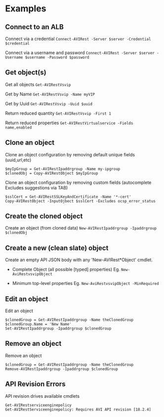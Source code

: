 # Examples

## Connect to an ALB
Connect via a credential
`Connect-AVIRest -Server $server -Credential $credential`

Connect via a username and password
`Connect-AVIRest -Server $server -Username $username -Password $password`

## Get object(s)
Get all objects `Get-AVIRestVsvip`

Get by Name `Get-AVIRestVsvip -Name myVIP`

Get by Uuid `Get-AVIRestVsvip -Uuid $uuid`

Return reduced quantity `Get-AVIRestVsvip -First 1`

Return reduced properties `Get-AVIRestVirtualservice -Fields name,enabled`

## Clone an object
Clone an object configuration by removing default unique fields (uuid,url,etc)

```
$myIpGroup = Get-AVIRestIpaddrgroup -Name my-ipgroup
$clonedObj = Copy-AVIRestObject $myIpGroup
```

Clone an object configuration by removing custom fields (autocomplete Excludes suggestions via TAB)

```
$sslCert = Get-AVIRestSSLKeyAndCertificate -Name '*-cert'
Copy-AVIRestObject -InputOjbect $sslCert -Excludes ocsp_error_status
```

## Create the cloned object
Create an object (from cloned data) `New-AVIRestIpaddrgroup -Ipaddrgroup $clonedObj`

## Create a new (clean slate) object
Create an empty API JSON body with any 'New-AVIRest*Object' cmdlet.

 - Complete Object (all possible [typed] properties) Eg. `New-AviRestvsvipObject`

- Minimum top-level properties Eg. `New-AviRestvsvipObject -MinRequired`

## Edit an object
Edit an object
```
$clonedGroup = Get-AVIRestIpaddrgroup -Name theClonedGroup
$clonedGroup.Name = 'New Name'
Set-AVIRestIpaddrgroup -Ipaddrgroup $clonedGroup
```

## Remove an object
Remove an object
```
$clonedGroup = Get-AVIRestIpaddrgroup -Name theClonedGroup
Remove-AVIRestIpaddrgroup -Ipaddrgroup $clonedGroup
```

## API Revision Errors
API revision drives available cmdlets
```
Get-AVIRestserviceenginepolicy
Get-AVIRestServiceenginepolicy: Requires AVI API revision [18.2.4]
```

